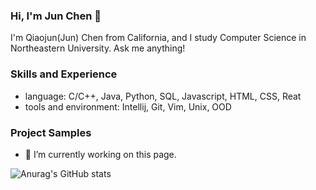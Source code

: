 ### Hi, I'm Jun Chen 👋 

I'm Qiaojun(Jun) Chen from California, and I study Computer Science in Northeastern University. Ask me anything!

### Skills and Experience 
- language: C/C++, Java, Python, SQL, Javascript, HTML, CSS, Reat
- tools and environment: Intellij, Git, Vim, Unix, OOD

### Project Samples

- 🔭 I’m currently working on this page. 

![Anurag's GitHub stats](https://github-readme-stats.vercel.app/api?username=qiaojunch&theme=aura&show_icons=true)

